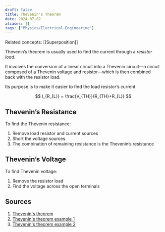 ```yaml
---
draft: false
title: Thevenin's Theorem
date: 2024-07-02
aliases: []
tags: ["Physics/Electrical-Engineering"]
---
```


Related concepts: [[Superposition]]

Thevenin’s theorem is usually used to find the current through a *resistor load*.

It involves the conversion of a linear circuit into a Thevenin circuit—a circuit composed of a Thevenin voltage and resistor—which is then combined back with the resistor load.

Its purpose is to make it easier to find the load resistor’s current

$$
I_{R_{L}} = \frac{V_{TH}}{R_{TH}+R_{L}}
$$

## Thevenin’s Resistance

To find the Thevenin resistance:

1. Remove load resistor and current sources
2. Short the voltage sources
3. The combination of remaining resistance is the Thevenin’s resistance

## Thevenin’s Voltage

To find Thevenin voltage:

1. Remove the resistor load
2. Find the voltage across the open terminals

## Sources

1. [Thevenin's theorem](https://youtu.be/Mv7WETB8KG0)
2. [Thevenin's theorem example 1](https://youtu.be/jg_SPiM3bgI)
3. [Thevenin's theorem example 2](https://youtu.be/UUDRGTqdLrM)
